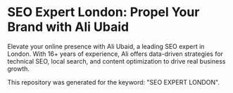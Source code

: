# SEO Expert London: Propel Your Brand with Ali Ubaid

Elevate your online presence with Ali Ubaid, a leading SEO expert in London. With 16+ years of experience, Ali offers data-driven strategies for technical SEO, local search, and content optimization to drive real business growth.

This repository was generated for the keyword: "SEO EXPERT LONDON".